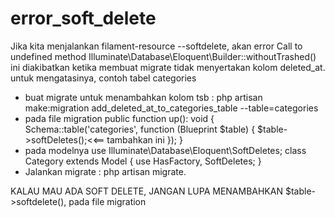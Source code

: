 # error_soft_delete

Jika kita menjalankan filament-resource --softdelete, akan error Call to undefined method Illuminate\Database\Eloquent\Builder::withoutTrashed()
ini diakibatkan ketika membuat migrate tidak menyertakan kolom deleted_at. untuk mengatasinya, contoh tabel categories
- buat migrate untuk menambahkan kolom tsb : php artisan make:migration add_deleted_at_to_categories_table --table=categories
- pada file migration 
  public function up(): void
    {
        Schema::table('categories', function (Blueprint $table) {
            $table->softDeletes();<<== tambahkan ini
        });
    }
 - pada modelnya 
   use Illuminate\Database\Eloquent\SoftDeletes;
   class Category extends Model
   {
        use HasFactory, SoftDeletes;
   }    
- Jalankan migrate : php artisan migrate.

KALAU MAU ADA SOFT DELETE, JANGAN LUPA MENAMBAHKAN $table->softdelete(), pada file migration